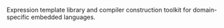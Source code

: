 Expression template library and compiler construction toolkit for domain-specific embedded languages.

